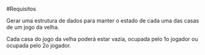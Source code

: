 #Requisitos

Gerar uma estrutura de dados para manter o estado de cada uma das casas de um jogo da velha.

Cada casa do jogo da velha poderá estar vazia, ocupada pelo 1o jogador ou ocupada pelo 2o jogador.

